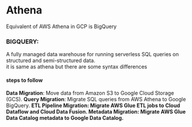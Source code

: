 # Athena <br>
Equivalent of AWS Athena in GCP is BigQuery
### BIGQUERY:
A fully managed data warehouse for running serverless SQL queries on structured and semi-structured data.<br>
it is same as athena but there are some syntax differences<br>
#### steps to follow <br>
<b> Data Migration</b>: Move data from Amazon S3 to Google Cloud Storage (GCS).
<b> Query Migration</b>: Migrate SQL queries from AWS Athena to Google BigQuery.
<b> ETL Pipeline Migration<b>: Migrate AWS Glue ETL jobs to Cloud Dataflow and Cloud Data Fusion.
<b> Metadata Migration</b>: Migrate AWS Glue Data Catalog metadata to Google Data Catalog.

